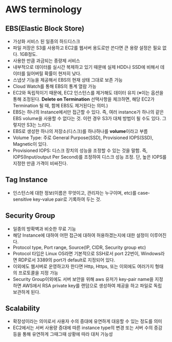 AWS terminology
===

## EBS(Elastic Block Store)
 * 가상화 서비스 된 일종의 하드디스크
 * 파일 저장은 S3를 사용하고 EC2를 웹서버 용도로만 쓴다면 큰 용량 설정은 필요 없다. 1GB정도.
 * 사용한 만큼 과금되는 종량제 서비스
 * 내부적으로 데이터를 실시간 복제하고 있기 때문에 실제 HDD나 SSD에 비해서 데이터를 잃어버릴 확률이 현저히 낮다.
 * 스냅샷 기능을 제공해서 EBS의 현재 상태 그대로 보존 가능
 * Cloud Watch를 통해 EBS의 통계 열람 가능
 * EC2와 독립적이기 때문에, EC2 인스턴스를 제거해도 데이터 유지
   (※이는 옵션을 통해 조정된다. **Delete on Termination** 선택사항을 체크하면, 해당 EC2가 Termination 될 때, 함께 EBS도 제거된다는 의미.)
 * EBS는 하나의 Instance에서만 접근할 수 있다. 즉, 여러 instance가 하나의 같은 EBS volume을 사용할 수 없다는 것. 이런 경우 S3가 대체 방법이 될 수도 있다. 그렇지만 S3는 느리다.
 * EBS로 생성한 하나의 저장소(디스크)를 하나하나를 **volume**이라고 부름
 * Volume Type: 주로 General Purpose(SSD), Provisioned IOPS(SSD), Magnetic이 있다.
 * Provisioned IOPS: 디스크 장치의 성능을 조정할 수 있는 것을 말함. 즉, IOPS(Input/output Per Second)를 조정하여 디스크 성능 조정. 단, 높은 IOPS를 지정한 만큼 가격이 비싸진다.

## Tag Instance
 * 인스턴스에 대한 정보(이름은 무엇이고, 관리자는 누구이며, etc)를 case-sensitive key-value pair로 기록하여 두는 것.

## Security Group
 * 일종의 방확벽과 비슷한 무료 기능
 * 해당 Instance에 대하여 어떤 접근에 대하여 허용하겠는지에 대한 설정이 이루어진다.
 * Protocol type, Port range, Source(IP, CIDR, Security group etc)
 * Protocol 타입은 Linux OS라면 기본적으로 SSH로서 port 22번이, Windows라면 RDP로서 3389의 port가 default로 지정되어 있다. 
 * 이외에도 웹서버로 운영하고자 한다면 Http, Https, 또는 이외에도 여러가지 형태의 프로토콜을 지정 가능
 * Security Group이외에도 서버 보안을 위해 aws 유저가 key-pair name을 지정하면 AWS에서 RSA private key를 랜덤으로 생성하여 제공을 하고 파일로 독립 보관하게 된다.

 ## Scalability
  * 확장성이라는 의미로서 사용자 수의 증대에 유연하게 대응할 수 있는 정도를 의미
  * EC2에서는 서버 사용량 증대에 따른 instance type의 변경 또는 서버 수의 증감 등을 통해 유연하게 그때그때 상황에 따라 대처 가능성







